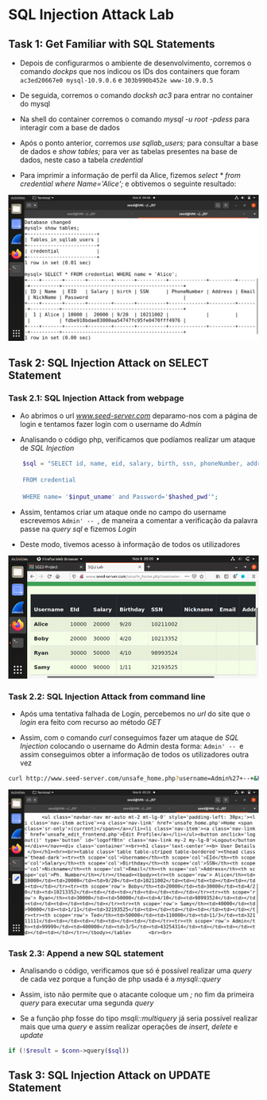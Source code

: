 # SQL Injection Attack Lab

## Task 1: Get Familiar with SQL Statements

* Depois de configurarmos o ambiente de desenvolvimento, corremos o comando *dockps* que nos indicou os IDs dos containers que foram `ac3ed20667e0 mysql-10.9.0.6` e `303b990b452e www-10.9.0.5`

* De seguida, corremos o comando *docksh ac3* para entrar no container do mysql

* Na shell do container corremos o comando *mysql -u root -pdess* para interagir com a base de dados

* Após o ponto anterior, corremos *use sqllab_users;* para consultar a base de dados e *show tables;* para ver as tabelas presentes na base de dados, neste caso a tabela *credential*

* Para imprimir a informação de perfil da Alice, fizemos *select * from credential where Name='Alice';* e obtivemos o seguinte resultado:

![ALice](images/logbook8-task1.png)

## Task 2: SQL Injection Attack on SELECT Statement

### Task 2.1: SQL Injection Attack from webpage

* Ao abrimos o url *www.seed-server.com* deparamo-nos com a página de login e tentamos fazer login com o username do *Admin*

* Analisando o código php, verificamos que podíamos realizar um ataque de *SQL Injection* 

```php
    $sql = "SELECT id, name, eid, salary, birth, ssn, phoneNumber, address, email,nickname,Password

    FROM credential

    WHERE name= '$input_uname' and Password='$hashed_pwd'";
```

* Assim, tentamos criar um ataque onde no campo do username escrevemos `Admin' -- `, de maneira a comentar a verificação da palavra passe na *query sql* e fizemos *Login*

* Deste modo, tivemos acesso à informação de todos os utilizadores

![Information](images/logbook8-task2-1.png)

### Task 2.2: SQL Injection Attack from command line

* Após uma tentativa falhada de Login, percebemos no *url* do site que o *login* era feito com recurso ao método *GET*

* Assim, com o comando *curl* conseguimos fazer um ataque de *SQL Injection* colocando o username do Admin desta forma: `Admin' -- `e assim conseguimos obter a informação de todos os utilizadores outra vez


```bash
curl http://www.seed-server.com/unsafe_home.php?username=Admin%27+--+&Password= 
```

![Information2](images/logbook8-task2-2.png)

### Task 2.3: Append a new SQL statement

* Analisando o código, verificamos que só é possível realizar uma *query* de cada vez porque a função de php usada é a *mysqli::query* 

* Assim, isto não permite que o atacante coloque um *;* no fim da primeira *query* para executar uma segunda *query*

* Se a função php fosse do tipo *msqli::multiquery* já seria possível realizar mais que uma *query* e assim realizar operações de *insert*, *delete* e *update*

```php
if (!$result = $conn->query($sql))
```

## Task 3: SQL Injection Attack on UPDATE Statement



